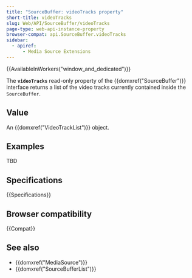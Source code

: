 ```yaml
---
title: "SourceBuffer: videoTracks property"
short-title: videoTracks
slug: Web/API/SourceBuffer/videoTracks
page-type: web-api-instance-property
browser-compat: api.SourceBuffer.videoTracks
sidebar:
  - apiref:
      - Media Source Extensions
---
```


{{AvailableInWorkers("window_and_dedicated")}}

The **`videoTracks`** read-only property of the
{{domxref("SourceBuffer")}} interface returns a list of the video tracks currently
contained inside the `SourceBuffer`.

## Value

An {{domxref("VideoTrackList")}} object.

## Examples

TBD

## Specifications

{{Specifications}}

## Browser compatibility

{{Compat}}

## See also

- {{domxref("MediaSource")}}
- {{domxref("SourceBufferList")}}
